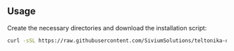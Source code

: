 Usage
-----

Create the necessary directories and download the installation script:

```bash
curl -sSL https://raw.githubusercontent.com/SiviumSolutions/teltonika-data-sender/main/install.sh | sh -s <mqtt_host> <mqtt_port> <device_id> <user> <password>

